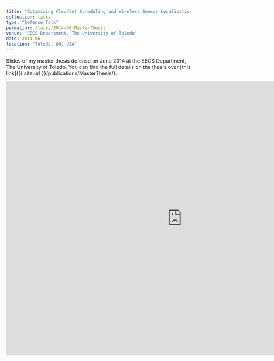 ```yaml
---
title: "Optimizing Cloudlet Scheduling and Wireless Sensor Localization using Computational Intelligence Techniques"
collection: talks
type: "Defense Talk"
permalink: /talks/2014-06-MasterThesis
venue: "EECS Department, The University of Toledo"
date: 2014-06
location: "Toledo, OH, USA"
---
```


Slides of my master thesis defense on June 2014 at the EECS Department, The University of Toledo. You can find the full details on the thesis over [this link]({{ site.url }}/publications/MasterThesis/).

<iframe src="https://docs.google.com/presentation/d/e/2PACX-1vTi0jtnTzP5MlqHKiN-E5L8Rv7vIlO99GdiWWkGfr4isPBomC11bPvCNe8R6AdnlbUrf2E4uFsn4NU8/embed?start=false&loop=false&delayms=3000" frameborder="0" width="960" height="749" allowfullscreen="true" mozallowfullscreen="true" webkitallowfullscreen="true"></iframe>
